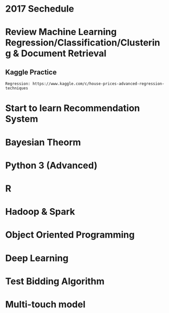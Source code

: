 # 2017 Sechedule
# Review Machine Learning Regression/Classification/Clustering & Document Retrieval
## Kaggle Practice 
    Regression: https://www.kaggle.com/c/house-prices-advanced-regression-techniques
    
# Start to learn Recommendation System
# Bayesian Theorm 
# Python 3 (Advanced)
# R 
# Hadoop & Spark
# Object Oriented Programming
# Deep Learning
# Test Bidding Algorithm 
# Multi-touch model
